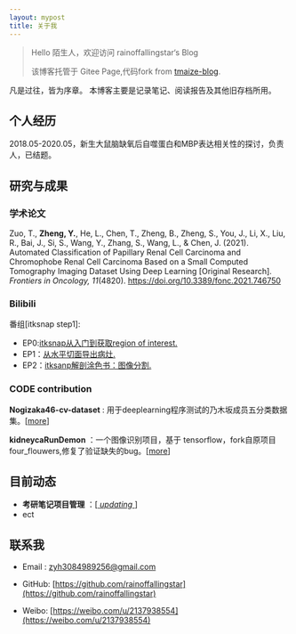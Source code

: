 ```yaml
---
layout: mypost
title: 关于我
---
```


> Hello 陌生人，欢迎访问 rainoffallingstar‘s Blog
>
> 该博客托管于 Gitee Page,代码fork from [tmaize-blog](https://github.com/TMaize/tmaize-blog).

凡是过往，皆为序章。
本博客主要是记录笔记、阅读报告及其他旧存档所用。

## 个人经历

2018.05-2020.05，新生大鼠脑缺氧后自噬蛋白和MBP表达相关性的探讨，负责人，已结题。

## 研究与成果

### 学术论文

Zuo, T., **Zheng, Y.**, He, L., Chen, T., Zheng, B., Zheng, S., You, J., Li, X., Liu, R., Bai, J., Si, S., Wang, Y., Zhang, S., Wang, L., & Chen, J. (2021). Automated Classification of Papillary Renal Cell Carcinoma and Chromophobe Renal Cell Carcinoma Based on a Small Computed Tomography Imaging Dataset Using Deep Learning [Original Research]. *Frontiers in Oncology, 11*(4820). https://doi.org/10.3389/fonc.2021.746750

### Bilibili

番组[itksnap step1]:
- EP0:[itksnap从入门到获取region of interest.](https://www.bilibili.com/video/BV1Xy4y1177d/)
- EP1：[从水平切面导出病灶.](https://www.bilibili.com/video/BV1Py4y127mQ)
- EP2：[itksanp解剖涂色书：图像分割.](https://www.bilibili.com/video/BV1Sv4y1f7FR)

### CODE contribution

 **Nogizaka46-cv-dataset** : 用于deeplearning程序测试的乃木坂成员五分类数据集。[[more](https://gitee.com/rainoffallingstar/nogizaka46_cv_dataset)]

  **kidneycaRunDemon** ：一个图像识别项目，基于 tensorflow，fork自原项目four_flouwers,修复了验证缺失的bug。[[more](https://gitee.com/rainoffallingstar/kidneycaRunDemon)]


## 目前动态

-  **考研笔记项目管理** ：[[ _updating_ ](https://gitee.com/rainoffallingstar/preneep)]
- ect


## 联系我

- Email&nbsp;: zyh3084989256@gmail.com

- GitHub: [https://github.com/rainoffallingstar](https://github.com/rainoffallingstar)

- Weibo: [https://weibo.com/u/2137938554](https://weibo.com/u/2137938554)

